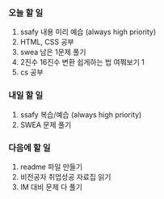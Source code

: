 ### 오늘 할 일
1. ssafy 내용 미리 예습 (always high priority)
2. HTML, CSS 공부
3. swea 남은 1문제 풀기
4. 2진수 16진수 변환 쉽게하는 법 여쭤보기 1
5. cs 공부

### 내일 할 일
1. ssafy 복습/예습 (always high priority)
3. SWEA 문제 풀기

### 다음에 할 일
1. readme 파일 만들기
2. 비전공자 취업성공 자료집 읽기
3. IM 대비 문제 다 풀기